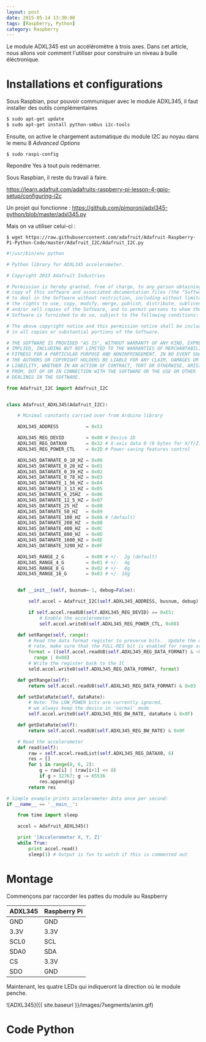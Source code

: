 ```yaml
---
layout: post
date: 2015-05-14 13:30:00
tags: [Raspberry, Python]
category: Raspberry
---
```


Le module ADXL345 est un accéléromètre à trois axes.
Dans cet article, nous allons voir comment l'utiliser pour construire un
niveau à bulle éléctronique.

# Installations et configurations

Sous Raspbian, pour pouvoir communiquer avec le module ADXL345,
il faut installer des outils complémentaires

```bash
$ sudo apt-get update
$ sudo apt-get install python-smbus i2c-tools
```

Ensuite, on active le chargement automatique du module I2C au noyau
dans le menu 8 *Advanced Options* 

```
$ sudo raspi-config
```

Repondre Yes à tout puis redémarrer.

Sous Raspbian, il reste du travail à faire.

https://learn.adafruit.com/adafruits-raspberry-pi-lesson-4-gpio-setup/configuring-i2c

Un projet qui fonctionne :
https://github.com/pimoroni/adxl345-python/blob/master/adxl345.py

Mais on va utiliser celui-ci :


    $ wget https://raw.githubusercontent.com/adafruit/Adafruit-Raspberry-Pi-Python-Code/master/Adafruit_I2C/Adafruit_I2C.py

```python
#!/usr/bin/env python

# Python library for ADXL345 accelerometer.

# Copyright 2013 Adafruit Industries

# Permission is hereby granted, free of charge, to any person obtaining a
# copy of this software and associated documentation files (the "Software"),
# to deal in the Software without restriction, including without limitation
# the rights to use, copy, modify, merge, publish, distribute, sublicense,
# and/or sell copies of the Software, and to permit persons to whom the
# Software is furnished to do so, subject to the following conditions:

# The above copyright notice and this permission notice shall be included
# in all copies or substantial portions of the Software.

# THE SOFTWARE IS PROVIDED "AS IS", WITHOUT WARRANTY OF ANY KIND, EXPRESS OR
# IMPLIED, INCLUDING BUT NOT LIMITED TO THE WARRANTIES OF MERCHANTABILITY,
# FITNESS FOR A PARTICULAR PURPOSE AND NONINFRINGEMENT. IN NO EVENT SHALL
# THE AUTHORS OR COPYRIGHT HOLDERS BE LIABLE FOR ANY CLAIM, DAMAGES OR OTHER
# LIABILITY, WHETHER IN AN ACTION OF CONTRACT, TORT OR OTHERWISE, ARISING
# FROM, OUT OF OR IN CONNECTION WITH THE SOFTWARE OR THE USE OR OTHER
# DEALINGS IN THE SOFTWARE.

from Adafruit_I2C import Adafruit_I2C


class Adafruit_ADXL345(Adafruit_I2C):

    # Minimal constants carried over from Arduino library

    ADXL345_ADDRESS          = 0x53

    ADXL345_REG_DEVID        = 0x00 # Device ID
    ADXL345_REG_DATAX0       = 0x32 # X-axis data 0 (6 bytes for X/Y/Z)
    ADXL345_REG_POWER_CTL    = 0x2D # Power-saving features control

    ADXL345_DATARATE_0_10_HZ = 0x00
    ADXL345_DATARATE_0_20_HZ = 0x01
    ADXL345_DATARATE_0_39_HZ = 0x02
    ADXL345_DATARATE_0_78_HZ = 0x03
    ADXL345_DATARATE_1_56_HZ = 0x04
    ADXL345_DATARATE_3_13_HZ = 0x05
    ADXL345_DATARATE_6_25HZ  = 0x06
    ADXL345_DATARATE_12_5_HZ = 0x07
    ADXL345_DATARATE_25_HZ   = 0x08
    ADXL345_DATARATE_50_HZ   = 0x09
    ADXL345_DATARATE_100_HZ  = 0x0A # (default)
    ADXL345_DATARATE_200_HZ  = 0x0B
    ADXL345_DATARATE_400_HZ  = 0x0C
    ADXL345_DATARATE_800_HZ  = 0x0D
    ADXL345_DATARATE_1600_HZ = 0x0E
    ADXL345_DATARATE_3200_HZ = 0x0F

    ADXL345_RANGE_2_G        = 0x00 # +/-  2g (default)
    ADXL345_RANGE_4_G        = 0x01 # +/-  4g
    ADXL345_RANGE_8_G        = 0x02 # +/-  8g
    ADXL345_RANGE_16_G       = 0x03 # +/- 16g


    def __init__(self, busnum=-1, debug=False):

        self.accel = Adafruit_I2C(self.ADXL345_ADDRESS, busnum, debug)

        if self.accel.readU8(self.ADXL345_REG_DEVID) == 0xE5:
            # Enable the accelerometer
            self.accel.write8(self.ADXL345_REG_POWER_CTL, 0x08)

    def setRange(self, range):
        # Read the data format register to preserve bits.  Update the data
        # rate, make sure that the FULL-RES bit is enabled for range scaling
        format = ((self.accel.readU8(self.ADXL345_REG_DATA_FORMAT) & ~0x0F) |
          range | 0x08)
        # Write the register back to the IC
        seld.accel.write8(self.ADXL345_REG_DATA_FORMAT, format)

    def getRange(self):
        return self.accel.readU8(self.ADXL345_REG_DATA_FORMAT) & 0x03

    def setDataRate(self, dataRate):
        # Note: The LOW_POWER bits are currently ignored,
        # we always keep the device in 'normal' mode
        self.accel.write8(self.ADXL345_REG_BW_RATE, dataRate & 0x0F)

    def getDataRate(self):
        return self.accel.readU8(self.ADXL345_REG_BW_RATE) & 0x0F

    # Read the accelerometer
    def read(self):
        raw = self.accel.readList(self.ADXL345_REG_DATAX0, 6)
        res = []
        for i in range(0, 6, 2):
            g = raw[i] | (raw[i+1] << 8)
            if g > 32767: g -= 65536
            res.append(g)
        return res

# Simple example prints accelerometer data once per second:
if __name__ == '__main__':

    from time import sleep

    accel = Adafruit_ADXL345()

    print '[Accelerometer X, Y, Z]'
    while True:
        print accel.read()
        sleep(1) # Output is fun to watch if this is commented out
```

# Montage

Commençons par raccorder les pattes du module au Raspberry

ADXL345 | Raspberry Pi
--------|-------------
   GND  | GND
  3.3V  | 3.3V
  SCL0  | SCL
  SDA0  | SDA
    CS  | 3.3V
   SDO  | GND

Maintenant, les quatre LEDs qui indiqueront la direction où le module penche.

![ADXL345]({{ site.baseurl }}/images/7segments/anim.gif)

# Code Python

